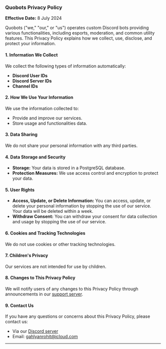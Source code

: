 ### Quobots Privacy Policy

**Effective Date:** 8 July 2024

Quobots ("we," "our," or "us") operates custom Discord bots providing various functionalities, including esports, moderation, and common utility features. This Privacy Policy explains how we collect, use, disclose, and protect your information.

#### 1. Information We Collect
We collect the following types of information automatically:
- **Discord User IDs**
- **Discord Server IDs**
- **Channel IDs**

#### 2. How We Use Your Information
We use the information collected to:
- Provide and improve our services.
- Store usage and functionalities data.

#### 3. Data Sharing
We do not share your personal information with any third parties.

#### 4. Data Storage and Security
- **Storage:** Your data is stored in a PostgreSQL database.
- **Protection Measures:** We use access control and encryption to protect your data.

#### 5. User Rights
- **Access, Update, or Delete Information:** You can access, update, or delete your personal information by stopping the use of our service. Your data will be deleted within a week.
- **Withdraw Consent:** You can withdraw your consent for data collection and usage by stopping the use of our service.

#### 6. Cookies and Tracking Technologies
We do not use cookies or other tracking technologies.

#### 7. Children's Privacy
Our services are not intended for use by children.

#### 8. Changes to This Privacy Policy
We will notify users of any changes to this Privacy Policy through announcements in our [support server](https://discord.gg/7bKA8kZd44).

#### 9. Contact Us
If you have any questions or concerns about this Privacy Policy, please contact us:
- Via our [Discord server](https://discord.gg/7bKA8kZd44)
- Email: gahlyanrohit@icloud.com

---

